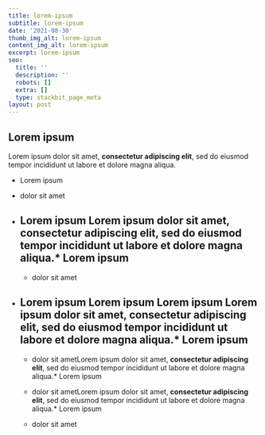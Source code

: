 ```yaml
---
title: lorem-ipsum
subtitle: lorem-ipsum
date: '2021-08-30'
thumb_img_alt: lorem-ipsum
content_img_alt: lorem-ipsum
excerpt: lorem-ipsum
seo:
  title: ''
  description: ''
  robots: []
  extra: []
  type: stackbit_page_meta
layout: post
---
```

## Lorem ipsum

Lorem ipsum dolor sit amet, **consectetur adipiscing elit**, sed do eiusmod tempor incididunt ut labore et dolore magna aliqua.

*   Lorem ipsum
*   dolor sit amet
*   ## Lorem ipsum&#xA;&#xA;Lorem ipsum dolor sit amet, **consectetur adipiscing elit**, sed do eiusmod tempor incididunt ut labore et dolore magna aliqua.*   Lorem ipsum

    *   dolor sit amet
*   ## Lorem ipsum&#xA;&#xA;Lorem ipsum&#xA;&#xA;Lorem ipsum&#xA;&#xA;Lorem ipsum dolor sit amet, **consectetur adipiscing elit**, sed do eiusmod tempor incididunt ut labore et dolore magna aliqua.*   Lorem ipsum

    *   dolor sit ametLorem ipsum dolor sit amet, **consectetur adipiscing elit**, sed do eiusmod tempor incididunt ut labore et dolore magna aliqua.*   Lorem ipsum

    *   dolor sit ametLorem ipsum dolor sit amet, **consectetur adipiscing elit**, sed do eiusmod tempor incididunt ut labore et dolore magna aliqua.*   Lorem ipsum

    *   dolor sit amet
